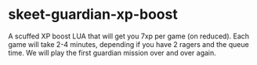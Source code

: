 # skeet-guardian-xp-boost
A scuffed XP boost LUA that will get you 7xp per game (on reduced). Each game will take 2-4 minutes, depending if you have 2 ragers and the queue time. We will play the first guardian mission over and over again.
